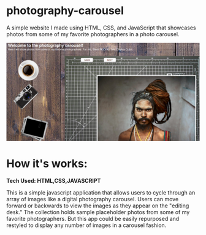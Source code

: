 # photography-carousel
A simple website I made using HTML, CSS, and JavaScript that showcases photos from some of my favorite photographers in a photo carousel.


![alt tag](https://github.com/lpercivalDEV/photography-carousel/blob/master/carouselPreview.png)


# How it's works:

**Tech Used: HTML,CSS,JAVASCRIPT**

This is a simple javascript application that allows users to cycle through an array of images like a digital photography carousel. Users can move forward or backwards to view the images as they appear on the "editing desk." The collection holds sample placeholder photos from some of my favorite photographers. But this app could be easily repurposed and restyled to display any number of images in a carousel fashion.

